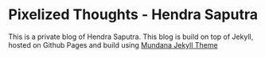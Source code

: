 # Pixelized Thoughts - Hendra Saputra

This is a private blog of Hendra Saputra. This blog is build on top of Jekyll, hosted on Github Pages and build using [Mundana Jekyll Theme](https://www.wowthemes.net/mundana-jekyll-theme/ "Mundana")
